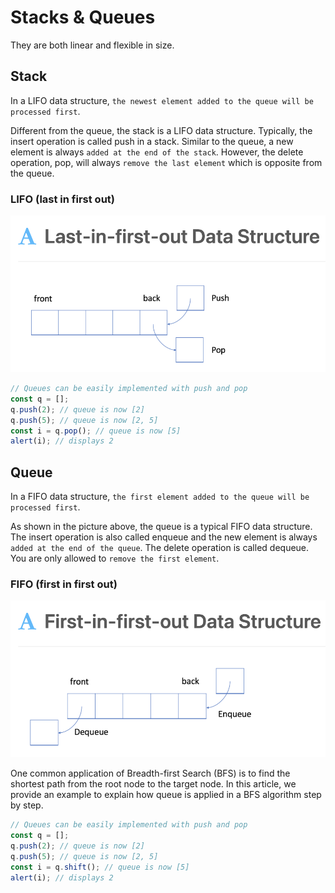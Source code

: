 # Stacks & Queues

They are both linear and flexible in size.

## Stack

In a LIFO data structure, `the newest element added to the queue will be processed first`.

Different from the queue, the stack is a LIFO data structure. Typically, the insert operation is called push in a stack. Similar to the queue, a new element is always `added at the end of the stack`. However, the delete operation, pop, will always `remove the last element` which is opposite from the queue.

### LIFO (last in first out)

![lifo](/img/lifo.png)

```javascript
// Queues can be easily implemented with push and pop
const q = [];
q.push(2); // queue is now [2]
q.push(5); // queue is now [2, 5]
const i = q.pop(); // queue is now [5]
alert(i); // displays 2
```

## Queue

In a FIFO data structure, `the first element added to the queue will be processed first`.

As shown in the picture above, the queue is a typical FIFO data structure. The insert operation is also called enqueue and the new element is always `added at the end of the queue`. The delete operation is called dequeue. You are only allowed to `remove the first element`.

### FIFO (first in first out)

![fifo](/img/fifo.png)

One common application of Breadth-first Search (BFS) is to find the shortest path from the root node to the target node. In this article, we provide an example to explain how queue is applied in a BFS algorithm step by step.

```javascript
// Queues can be easily implemented with push and pop
const q = [];
q.push(2); // queue is now [2]
q.push(5); // queue is now [2, 5]
const i = q.shift(); // queue is now [5]
alert(i); // displays 2
```
